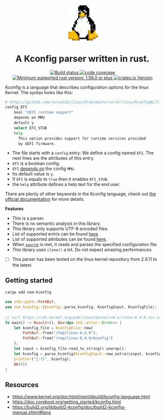 <div align="center">
  <br>
  <img
    alt="Tux, the pinguin"
    src="./doc/tux.png"
    width=100px
  />
  <h1>A Kconfig parser written in rust.</h1>
</div>
<p align="center">
  <a href="https://github.com/Mcdostone/nom-kconfig/actions/workflows/build.yml">
    <img src="https://github.com/Mcdostone/nom-kconfig/actions/workflows/build.yml/badge.svg" alt="Build status"/>
  </a>
<a href="https://codecov.io/gh/Mcdostone/nom-kconfig" > 
 <img src="https://codecov.io/gh/Mcdostone/nom-kconfig/branch/main/graph/badge.svg?token=QF0CRBCO2C" alt="code coverage"/> 
 </a>
 <a href="https://github.com/rust-bakery/nom#rust-version-requirements-msrv" > 
   <img src="https://img.shields.io/badge/MSRV-1.56.0+-lightgray.svg?logo=rust" alt="Minimum supported rust version: 1.56.0 or plus"/> 
 </a>
 <a href="https://crates.io/crates/nom-kconfig" > 
   <img src="https://img.shields.io/crates/v/nom-kconfig.svg?logo=crate" alt="crates.io Version"/> 
 </a>
</p>

Kconfig is a language that describes configuration options for the linux Kernel. The syntax looks like this:
```bash
# https://github.com/torvalds/linux/blob/master/arch/riscv/Kconfig#L771
config EFI
	bool "UEFI runtime support"
	depends on MMU
	default y
	select EFI_STUB
	help
	  This option provides support for runtime services provided
	  by UEFI firmware.
```

- The file starts with a `config` entry: We define a config named `EFI`. The next lines are the attributes of this entry.
- `EFI` is a boolean config.
- `EFI` [depends on](https://www.kernel.org/doc/html/next/kbuild/kconfig-language.html#menu-attributes) the config `MMU`.
- Its default value is `y`.
- If `EFI` is equals to `true` then it enables `EFI_STUB`.
- the `help` attribute defines a help text for the end user.

There are plenty of other keywords in the Kconfig language, check out [the official documentation](https://www.kernel.org/doc/html/next/kbuild/kconfig-language.html) for more details.

**Features**

 - This is a parser.
 - There is no semantic analysis in this library.
 - This library only supports UTF-8 encoded files.
 - List of supported entris can be found [here](https://docs.rs/nom-kconfig/latest/nom_kconfig/entry/enum.Entry.html).
 - List of supported attributes can be found [here](https://docs.rs/nom-kconfig/latest/nom_kconfig/attribute/enum.Attribute.html).
 - When [`source`](https://www.kernel.org/doc/html/next/kbuild/kconfig-language.html#menu-entries) is met, it reads and parses the specified configuration file.
 - This library uses `clone()` a lot. Do not expect amazing performances.
 - [ ] This parser has been tested on the linux kernel repository from 2.6.11 to the latest.
 

## Getting started

```bash
cargo add nom-kconfig
```

```rust
use std::path::PathBuf;
use nom_kconfig::{kconfig::parse_kconfig, KconfigInput, KconfigFile};

// curl https://cdn.kernel.org/pub/linux/kernel/v6.x/linux-6.4.9.tar.xz | tar -xJ -C /tmp/
fn main() -> Result<(), Box<dyn std::error::Error>> {
    let kconfig_file = KconfigFile::new(
        PathBuf::from("/tmp/linux-6.4.9"), 
        PathBuf::from("/tmp/linux-6.4.9/Kconfig")
    );
    let input = kconfig_file.read_to_string().unwrap();
    let kconfig = parse_kconfig(KconfigInput::new_extra(&input, kconfig_file));
    println!("{:?}", kconfig);
    Ok(())
}
```

## Resources
 - https://www.kernel.org/doc/html/next/kbuild/kconfig-language.html
 - https://doc.coreboot.org/getting_started/kconfig.html
 - https://build2.org/libbuild2-kconfig/doc/build2-kconfig-manual.xhtml#lang
